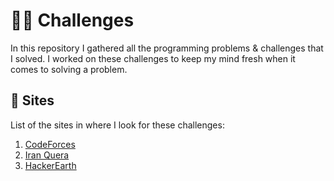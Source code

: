 # :man_technologist: Challenges

In this repository I gathered all the programming problems & challenges that I solved.
I worked on these challenges to keep my mind fresh when it comes to solving a problem.

## :vomiting_face: Sites

List of the sites in where I look for these challenges:

1. [CodeForces](https://codeforces.com/problemset)
2. [Iran Quera](https://quera.org/problemset)
3. [HackerEarth](https://www.hackerearth.com/practice/problems/?limit=20&offset=0)
